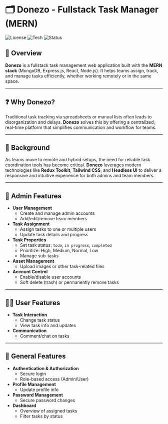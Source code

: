 # 🗂️ Donezo - Fullstack Task Manager (MERN)

![License](https://img.shields.io/badge/license-MIT-green)
![Tech](https://img.shields.io/badge/stack-MERN-blue)
![Status](https://img.shields.io/badge/status-active-success)

## 📌 Overview

**Donezo** is a fullstack task management web application built with the **MERN stack** (MongoDB, Express.js, React, Node.js). It helps teams assign, track, and manage tasks efficiently, whether working remotely or in the same space.

---

## ❓ Why Donezo?

Traditional task tracking via spreadsheets or manual lists often leads to disorganization and delays. **Donezo** solves this by offering a centralized, real-time platform that simplifies communication and workflow for teams.

---

## 🧱 Background

As teams move to remote and hybrid setups, the need for reliable task coordination tools has become critical. **Donezo** leverages modern technologies like **Redux Toolkit**, **Tailwind CSS**, and **Headless UI** to deliver a responsive and intuitive experience for both admins and team members.

---

## 👑 Admin Features

- **User Management**
  - Create and manage admin accounts
  - Add/edit/remove team members
- **Task Assignment**
  - Assign tasks to one or multiple users
  - Update task details and progress
- **Task Properties**
  - Set task status: `todo`, `in progress`, `completed`
  - Prioritize: High, Medium, Normal, Low
  - Manage sub-tasks
- **Asset Management**
  - Upload images or other task-related files
- **Account Control**
  - Enable/disable user accounts
  - Soft delete (trash) or permanently remove tasks

---

## 🙋‍♂️ User Features

- **Task Interaction**
  - Change task status
  - View task info and updates
- **Communication**
  - Comment/chat on tasks

---

## 🔐 General Features

- **Authentication & Authorization**
  - Secure login
  - Role-based access (Admin/User)
- **Profile Management**
  - Update profile info
- **Password Management**
  - Secure password changes
- **Dashboard**
  - Overview of assigned tasks
  - Filter tasks by status
